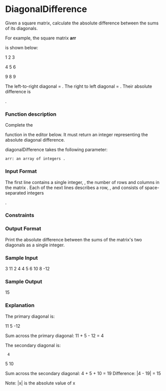 # DiagonalDifference

Given a square matrix, calculate the absolute difference between the sums of its diagonals.

For example, the square matrix **arr**

is shown below:

1 2 3

4 5 6

9 8 9  

The left-to-right diagonal =
. The right to left diagonal = . Their absolute difference is

.

### Function description

Complete the

function in the editor below. It must return an integer representing the absolute diagonal difference.

diagonalDifference takes the following parameter:

    arr: an array of integers .

### Input Format

The first line contains a single integer,
, the number of rows and columns in the matrix .
Each of the next lines describes a row, , and consists of space-separated integers

.

### Constraints

### Output Format

Print the absolute difference between the sums of the matrix's two diagonals as a single integer.

### Sample Input

3
11 2 4
4 5 6
10 8 -12

### Sample Output

15

### Explanation

The primary diagonal is:

11
   5
     -12

Sum across the primary diagonal: 11 + 5 - 12 = 4

The secondary diagonal is:

     4
   5
10

Sum across the secondary diagonal: 4 + 5 + 10 = 19
Difference: |4 - 19| = 15

Note: |x| is the absolute value of x
